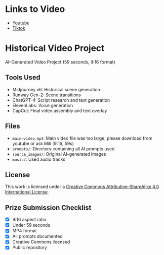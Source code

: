 # Links to Video

- [Youtube](https://www.youtube.com/shorts/W6_0mhEKr1A)
- [Tiktok](https://www.tiktok.com/@based.umbrella/video/7433979045726965000)

# Historical Video Project

AI–Generated Video Project (59 seconds, 9:16 format)

## Tools Used

- Midjourney v6: Historical scene generation
- Runway Gen–2: Scene transitions
- ChatGPT-4: Script research and text generation
- ElevenLabs: Voice generation
- CapCut: Final video assembly and text overlay

## Files

- `main–video.mp4`: Main video file was too large, please download from youtube or ask Mili (9:16, 59s)
- `prompts/`: Directory containing all AI prompts used
- `source_images/`: Original AI–generated images
- `music/`: Used audio tracks

## License

This work is licensed under a [Creative Commons Attribution–ShareAlike 4.0 International License](https://creativecommons.org/licenses/by-sa/4.0/).

## Prize Submission Checklist

- [x] 9:16 aspect ratio
- [x] Under 59 seconds
- [x] MP4 format
- [x] All prompts documented
- [x] Creative Commons licensed
- [x] Public repository
